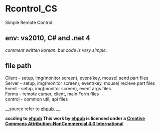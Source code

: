 # Rcontrol_CS
Simple Remote Control. 

## env: vs2010, C# and .net 4

_comment written korean. but code is very simple._


## file path 

Client - setup, img(monitor screen), event(key, mouse) send part files  
Server - setup, img(monitor screen), event(key, mouse) recieve part files  
Event - setup, img(monitor screen), event args files  
Forms - remote cursor, client, main Form files   
control - common util, api files  





__source refer to  [ehpub](http://ehpub.co.kr). __

__accding to  [ehpub](http://ehpub.co.kr) This work by [ehpub](http://ehpub.co.kr) is licensed under a [Creative Commons Attribution-NonCommercial 4.0 International](https://creativecommons.org/licenses/by-nc/4.0/)__
